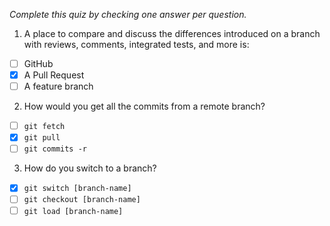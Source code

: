 *Complete this quiz by checking one answer per question.*

1. A place to compare and discuss the differences introduced on a branch with reviews, comments, integrated tests, and more is:

- [ ] GitHub
- [x] A Pull Request
- [ ] A feature branch

2. How would you get all the commits from a remote branch?

- [ ] `git fetch`
- [x] `git pull`
- [ ] `git commits -r`

3. How do you switch to a branch?
   
- [x] `git switch [branch-name]`
- [ ] `git checkout [branch-name]`
- [ ] `git load [branch-name]`
